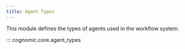 ```yaml
---
title: Agent Types
---
```


This module defines the types of agents used in the workflow system.

::: cognomic.core.agent_types
